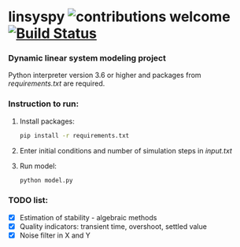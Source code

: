 # linsyspy ![contributions welcome](https://img.shields.io/badge/Laboratory-awesome-brightgreen.svg?style=flat) [![Build Status](https://travis-ci.org/crazymidnight/linsyspy.svg?branch=master)](https://travis-ci.org/crazymidnight/linsyspy)
### Dynamic linear system modeling project
Python interpreter version 3.6 or higher and packages from *requirements.txt* are required.
 
### Instruction to run:
1. Install packages: 
    ```bash
    pip install -r requirements.txt
    ``` 
2. Enter initial conditions and number of simulation steps in *input.txt*

3. Run model:
    ```bash
    python model.py
    ``` 
### TODO list:
- [X] Estimation of stability - algebraic methods
- [X] Quality indicators: transient time, overshoot, settled value
- [X] Noise filter in X and Y
